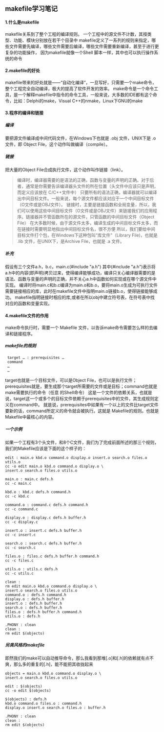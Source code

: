 ## makefile学习笔记  

> [参考资料makefile]:(https://tieba.baidu.com/p/591519800?pn=0)

#### 1.什么是makefile
>
  makefile关系到了整个工程的编译规则。
  一个工程中的源文件不计数，其按类型、功能、模块分别放在若干个目录中
  makefile定义了一系列的规则来指定，哪些文件需要先编译，哪些文件需要后编译，哪些文件需要重新编译，甚至于进行更复杂的功能操作，
  因为makefile就像一个Shell 脚本一样，其中也可以执行操作系统的命令

#### 2.makefile的好处
>
  makefile带来的好处就是——“自动化编译”，一旦写好，只需要一个make命令，整个工程完全自动编译，极大的提高了软件开发的效率。
  make命令是一个命令工具，是一个解释makefile中指令的命令工具，一般来说，大多数的IDE都有这个命令，比如：Delphi的make，Visual C++的nmake，Linux下GNU的make


#### 3.程序的编译和链接

##### 编译
>
   要把源文件编译成中间代码文件，在Windows下也就是 .obj 文件，UNIX下是 .o 文件，即 Object File，这个动作叫做编译（compile）。

##### 链接
>
   把大量的Object File合成执行文件，这个动作叫作链接（link）。

>  编译时，编译器需要的是语法的正确，函数与变量的声明的正确。对于后者，通常是你需要告诉编译器头文件的所在位置（头文件中应该只是声明，而定义应该放在 C/C++文件中）
   只要所有的语法正确，编译器就可以编译出中间目标文件。一般来说，每个源文件都应该对应于一个中间目标文件（O文件或是OBJ文件）。
   链接时，主要是链接函数和全局变量，所以，我们可以使用这些中间目标文件（O文件或是OBJ文件）来链接我们的应用程序。链接器并不管函数所在的源文件，只管函数的中间目标文件（Object File）
   在大多数时候，由于源文件太多，编译生成的中间目标文件太多，而在链接时需要明显地指出中间目标文件名，很不方便
   所以，我们要给中间目标文件打个包，在Windows下这种包叫“库文件”（Library File)，也就是 .lib 文件，在UNIX下，是Archive File，也就是 .a 文件。

##### 补充
>
 假设有三个文件a.h，b.c，main.c(#include "a.h")
 其中(#include "a.h")表示将a.h中的内容(即声明)拷贝过来，使得编译能够成功，编译只关心编译器需要的是语法、函数与变量的声明的正确，并不关心a.h中函数如何实现或在哪个源文件中实现。
 编译时将main.c和b.c编译为main.o和b.o，要将main.o生成为可执行文件需要链接相应的库，此时在makefile文件中指明main.o链接b.o，使得链接能够成功。
 makefile指明链接时相应的库,或者在所以obj中建立符号表，在符号表中找对应的函数和变量实现。

#### 4.makefile文件的作用
>
  make命令执行时，需要一个 Makefile 文件，以告诉make命令需要怎么样的去编译和链接程序。

##### makefile的规则
```
 target … : prerequisites …
 command
 …
 …
 ```

 >
   target也就是一个目标文件，可以是Object File，也可以是执行文件；prerequisites就是，要生成那个target所需要的文件或是目标；command也就是make需要执行的命令（任意 的Shell命令）
   这是一个文件的依赖关系，也就是说，target这一个或多个的目标文件依赖于prerequisites中的文件，其生成规则定义在command中。
   就是说，prerequisites中如果有一个以上的文件比target文件要新的话，command所定义的命令就会被执行。这就是 Makefile的规则。也就是Makefile中最核心的内容。


##### 一个示例
>
  如果一个工程有3个头文件，和8个C文件，我们为了完成前面所述的那三个规则，我们的Makefile应该是下面的这个样子的：

```
edit : main.o kbd.o command.o display.o insert.o search.o files.o utils.o
cc -o edit main.o kbd.o command.o display.o \
insert.o search.o files.o utils.o

main.o : main.c defs.h
cc -c main.c

kbd.o : kbd.c defs.h command.h
cc -c kbd.c

command.o : command.c defs.h command.h
cc -c command.c

display.o : display.c defs.h buffer.h
cc -c display.c

insert.o : insert.c defs.h buffer.h
cc -c insert.c

search.o : search.c defs.h buffer.h
cc -c search.c

files.o : files.c defs.h buffer.h command.h
cc -c files.c

utils.o : utils.c defs.h
cc -c utils.c

clean :
rm edit main.o kbd.o command.o display.o \
insert.o search.o files.o utils.o
command.o : defs.h command.h
display.o : defs.h buffer.h
insert.o : defs.h buffer.h
search.o : defs.h buffer.h
files.o : defs.h buffer.h command.h
utils.o : defs.h

.PHONY : clean
clean :
rm edit $(objects)
```

##### 另类风格的makefile
>
  即然我们的make可以自动推导命令，那么我看到那堆[.o]和[.h]的依赖就有点不爽，那么多的重复的[.h]，能不能把其收拢起来

```
objects = main.o kbd.o command.o display.o \
insert.o search.o files.o utils.o

edit : $(objects)
cc -o edit $(objects)

$(objects) : defs.h
kbd.o command.o files.o : command.h
display.o insert.o search.o files.o : buffer.h

.PHONY : clean
clean :
rm edit $(objects)
```
